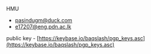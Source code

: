 HMU
* pasindugm@duck.com
* e17207@eng.pdn.ac.lk

public key - [https://keybase.io/baqslash/pgp_keys.asc](https://keybase.io/baqslash/pgp_keys.asc)
